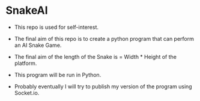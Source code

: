 SnakeAI
=======

- This repo is used for self-interest. 
- The final aim of this repo is to create a python program that can perform an AI Snake Game.
- The final aim of the length of the Snake is = Width * Height of the platform.

- This program will be run in Python.
- Probably eventually I will try to publish my version of the program using Socket.io.
